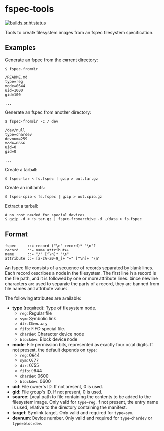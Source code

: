 # fspec-tools

[![builds.sr.ht status](https://builds.sr.ht/~ach/fspec-tools/commits.svg)](https://builds.sr.ht/~ach/fspec-tools/commits)

Tools to create filesystem images from an fspec filesystem specification.


## Examples


Generate an fspec from the current directory:

```
$ fspec-fromdir

/README.md
type=reg
mode=0644
uid=1000
gid=100

...
```

Generate an fspec from another directory:

```
$ fspec-fromdir -C / dev

/dev/null
type=chardev
devnum=259
mode=0666
uid=0
gid=0

...

```

Create a tarball:

```
$ fspec-tar < fs.fspec | gzip > out.tar.gz
```

Create an initramfs:

```
$ fspec-cpio < fs.fspec | gzip > out.cpio.gz
```

Extract a tarball:

```
# no root needed for special devices
$ gzip -d < fs.tar.gz | fspec-fromarchive -d ./data > fs.fspec
```

## Format

```
fspec     ::= record ("\n" record)* "\n"?
record    ::= name attribute+
name      ::= "/" [^\n]* "\n"
attribute ::= [a-zA-Z0-9_]+ "=" [^\n]+ "\n"
```

An fspec file consists of a sequence of records separated by blank
lines. Each record describes a node in the filesystem.  The first
line in a record is the file path, and it is followed by one or
more attribute lines. Since newline characters are used to separate
the parts of a record, they are banned from file names and attribute
values.

The following attributes are available:

- **type** (required): Type of filesystem node.
  * `reg`: Regular file
  * `sym`: Symbolic link
  * `dir`: Directory
  * `fifo`: FIFO special file.
  * `chardev`: Character device node
  * `blockdev`: Block device node
- **mode**: File permission bits, represented as exactly four
  octal digits. If not present, the default depends on `type`:
  * `reg`: 0644
  * `sym`: 0777
  * `dir`: 0755
  * `fifo`: 0644
  * `chardev`: 0600
  * `blockdev`: 0600
- **uid**: File owner's ID. If not present, 0 is used.
- **gid**: File group's ID. If not present, 0 is used.
- **source**: Local path to file containing the contents to be
  added to the filesystem image. Only valid for `type=reg`. If not
  present, the entry name is used, relative to the directory
  containing the manifest.
- **target**: Symlink target. Only valid and required for `type=sym`.
- **devnum**: Device number. Only valid and required for
  `type=chardev` or `type=blockdev`.
